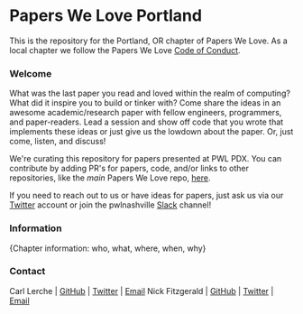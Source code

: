 # Papers We Love Portland

This is the repository for the Portland, OR chapter of Papers We Love. As a local chapter we follow the Papers We Love [Code of Conduct](code-of-conduct.md).

### Welcome

What was the last paper you read and loved within the realm of computing? What did it inspire you to build or tinker with? Come share the ideas in an awesome academic/research paper with fellow engineers, programmers, and paper-readers. Lead a session and show off code that you wrote that implements these ideas or just give us the lowdown about the paper. Or, just come, listen, and discuss!

We're curating this repository for papers presented at PWL PDX. You can contribute by adding PR's for papers, code, and/or links to other repositories, like the _main_ Papers We Love repo, [here](https://github.com/papers-we-love/papers-we-love).

If you need to reach out to us or have ideas for papers, just ask us via our [Twitter](https://twitter.com/pwlpdx) account or join the pwlnashville [Slack](http://papersweloveslack.herokuapp.com/) channel!

### Information

{Chapter information: who, what, where, when, why}

### Contact

Carl Lerche | [GitHub](https://github.com/carllerche) | [Twitter](https://twitter.com/carllerche) | [Email](me@carllerche.com)
Nick Fitzgerald | [GitHub](https://github.com/fitzgen) | [Twitter](https://twitter.com/fitzgen) | [Email](fitzgen@gmail.com)
